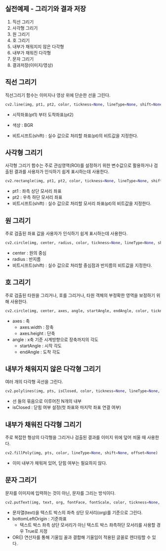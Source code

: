 ## 실전예제 - 그리기와 결과 저장



1. 직선 그리기
2. 사각형 그리기
3. 원 그리기
4. 호 그리기
5. 내부가 채워지지 않은 다각형
6. 내부가 채워진 다각형
7. 문자 그리기
8. 결과저장(이미지/영상)



## 직선 그리기

직선그리기 함수는 이미지나 영상 위에 단순한 선을 그린다.

```python
cv2.line(img, pt1, pt2, color, tickness=None, lineType=None, shift=None)
```

- 시작좌표(pt1) 부터 도착좌표(pt2)
- 색상 : BGR

- 비트시프트(shift) : 실수 값으로 처리할 좌표(pt)의 비트값을 지정한다.



## 사각형 그리기

사각형 그리기 함수는 주로 관심영역(ROI)를 설정하기 위한 변수값으로 활용하거나 검출된 결과를 사용자가 인식하기 쉽게 표시하는데 사용한다.

```python
cv2.rectangle(img, pt1, pt2, color, tickness=None, lineType=None, shift=None)
```

- pt1 : 좌측 상단 모서리 좌표
- pt2 : 우측 하단 모서리 좌표
- 비트시프트(shift) : 실수 값으로 처리할 모서리 좌표(pt)의 비트값을 지정한다.



## 원 그리기

주로 검출된 좌표 값을 사용자가 인식하기 쉽게 표시하는데 사용한다.

```python
cv2.circle(img, center, radius, color, tickness=None, lineType=None, shift=None)
```

- center : 원의 중심
- radius : 반지름
- 비트시프트(shift) : 실수 값으로 처리할 중심점과 반지름의 비트값을 지정한다.



## 호 그리기

주로 검출된 타원을 그리거나, 호를 그리거나, 타원 객체의 부정확한 영역을 보정하기 위해 사용한다.

```python
cv2.circle(img, center, axes, angle, startAngle, endAngle, color, tickness=None, lineType=None, shift=None)
```

- axes : 축 
  - axes.width : 장축
  - axes.height : 단축
- angle : x축 기준 시계방향으로  장축까지의 각도
  - startAngle : 시작 각도
  - endAngle : 도착 각도



## 내부가 채워지지 않은 다각형 그리기

여러 개의 다각형 곡선을 그린다.

```python
cv2.polylines(img, pts, isClosed, color, tickness=None, lineType=None, shift=None)
```

- 선 들의 묶음으로 이루어진 N개의 내부
- isClosed : 닫힘 여부 설정(첫 좌표와 마지막 좌표 연결 여부)



## 내부가 채워진 다각형 그리기

주로 복잡한 형상의 다각형을 그리거나 검출된 결과를 이미지 위에 덮어 씌울 때 사용한다.

```python
cv2.fillPoly(img, pts, color, lineType=None, shift=None, offset=None)
```

- 이미 내부가 채워져 있어, 닫힘 여부는 필요하지 않다.



## 문자 그리기

문자를 이미지에 입력하는 것이 아닌, 문자를 그리는 방식이다.

```python
cv2.putText(img, text, org, fontFace, fontScale, color, tickness=None, lineType=None, bottomLeftOrigin=None)
```

- 문자열(text)을 텍스트 박스의 좌측 상단 모서리(org)를 기준으로 그린다.
- bottomLeftOrigin : 기준좌표
  - 텍스트 박스 좌측 상단 모서리가 아닌 텍스트 박스 좌측하단 모서리를 사용할 경우 True로 지정
- OR(|) 연산자를 통해 기울임 꼴과 결합해 기울임이 적용된 글꼴로 렌더링할 수 있다.